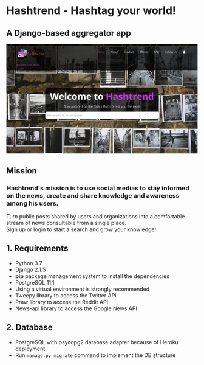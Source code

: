 # Hashtrend - Hashtag your world!
## A Django-based aggregator app
![Hashtrend Homepage](https://github.com/emas89/HASHTREND/blob/master/source/hashtrend/hashtrend_app/static/hashtrend/images/thumbnail.png)

## Mission
### Hashtrend's mission is to use social medias to stay informed on the news, create and share knowledge and awareness among his users.
Turn public posts shared by users and organizations into a comfortable stream of news consultable from a single place. <br>
Sign up or login to start a search and grow your knowledge!

## 1. Requirements
* Python 3.7
* Django 2.1.5
* **pip** package management system to install the dependencies
* PostgreSQL 11.1
* Using a virtual environment is strongly recommended
* Tweepy library to access the Twitter API
* Praw library to access the Reddit API
* News-api library to access the Google News API

## 2. Database
* PostgreSQL with psycopg2 database adapter because of Heroku deployment
* Run `manage.py migrate` command to implement the DB structure
